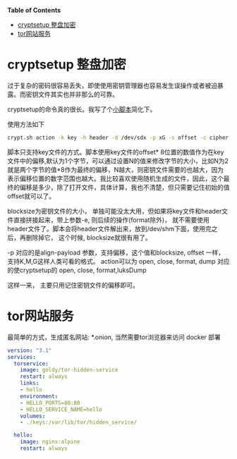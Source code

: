 <!-- markdown-toc start - Don't edit this section. Run M-x markdown-toc-refresh-toc -->
**Table of Contents**

- [cryptsetup 整盘加密](#cryptsetup-整盘加密)
- [tor网站服务](#tor网站服务)

<!-- markdown-toc end -->


# cryptsetup 整盘加密
过于复杂的密码很容易丢失，即使使用密钥管理器也容易发生误操作或者被迫暴露。而密钥文件其实也并非那么的可靠。

cryptsetup的命令真的很长。我写了个[小脚本](script/crypt.sh)简化下。

使用方法如下
```bash
crypt.sh action -k key -h header -d /dev/sdx -p xG -s offset -c cipher -b blocksize -e -n N
```

脚本只支持key文件的方式。脚本使用key文件的offset* 8位置的数值作为在key文件中的偏移,默认为1个字节，可以通过设置N的值来修改字节的大小，比如N为2就是两个字节的值*8作为最终的偏移，N越大，则密钥文件需要的也越大，因为表示偏移位置的数字范围也越大。我比较喜欢使用随机生成的文件，因此，这个最终的偏移是多少，除了打开文件，具体计算，我也不清楚，但只需要记住初始的值offset就可以了。

blocksize为密钥文件的大小， 单独可能没太大用，但如果将key文件和header文件直接拼接起来，带上参数-e, 则后续的操作(format除外)， 就不需要使用header文件了。脚本会将header文件解出来，放到/dev/shm下面，使用完之后，再删除掉它， 这个时候, blocksize就很有用了。

-p 对应的是align-payload 参数，支持偏移，这个值和blocksize, offset 一样， 支持K,M,G这样人类可看的格式。
action可以为 open, close, format, dump 对应的使cryptsetup的 open, close, format,luksDump

这样一来， 主要只用记住密钥文件的偏移即可。

# tor网站服务

最简单的方式，生成匿名网站: *.onion, 当然需要tor浏览器来访问
docker 部署
```yaml
version: "3.1"
services:
  torservice:
    image: goldy/tor-hidden-service
    restart: always
    links:
    - hello
    environment:
    - HELLO_PORTS=80:80
    - HELLO_SERVICE_NAME=hello
    volumes:
    - ./keys:/var/lib/tor/hidden_service/

  hello:
    image: nginx:alpine
    restart: always

```
